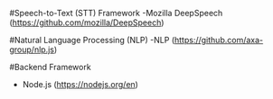 #Speech-to-Text (STT) Framework
  -Mozilla DeepSpeech (https://github.com/mozilla/DeepSpeech)
  
#Natural Language Processing (NLP)
  -NLP (https://github.com/axa-group/nlp.js)

#Backend Framework
  - Node.js (https://nodejs.org/en)
